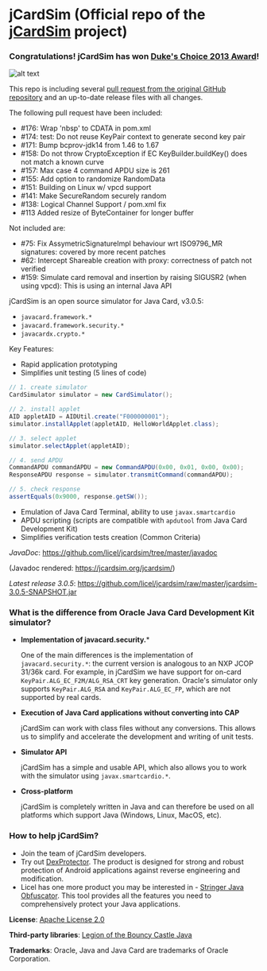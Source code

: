 jCardSim (Official repo of the [jCardSim](http://jcardsim.org) project)
========

### Congratulations! jCardSim has won [Duke's Choice 2013 Award](https://www.java.net/dukeschoice/2013)!

![alt text](https://licelus.com/wp-content/uploads/DCA2013_Badge_Winner.jpg "jCardSim is a winner of Duke's Choice 2013")

This repo is including several [pull request from the original GitHub repository](https://github.com/licel/jcardsim/pulls) 
and an up-to-date release files with all changes.

The following pull request have been included:

* #176: Wrap 'nbsp' to CDATA in pom.xml
* #174: test: Do not reuse KeyPair context to generate second key pair
* #171: Bump bcprov-jdk14 from 1.46 to 1.67
* #158: Do not throw CryptoException if EC KeyBuilder.buildKey() does not match a known curve
* #157: Max case 4 command APDU size is 261
* #155: Add option to randomize RandomData
* #151: Building on Linux w/ vpcd support
* #141: Make SecureRandom securely random
* #138: Logical Channel Support / pom.xml fix
* #113 Added resize of ByteContainer for longer buffer

Not included are:

* #75: Fix AssymetricSignatureImpl behaviour wrt ISO9796_MR signatures: covered by more recent patches
* #62: Intercept Shareable creation with proxy: correctness of patch not verified
* #159: Simulate card removal and insertion by raising SIGUSR2 (when using vpcd): This is using an internal Java API

jCardSim is an open source simulator for Java Card, v3.0.5:

* `javacard.framework.*`
* `javacard.framework.security.*`
* `javacardx.crypto.*`

Key Features:

* Rapid application prototyping
* Simplifies unit testing (5 lines of code)

```java
// 1. create simulator
CardSimulator simulator = new CardSimulator();

// 2. install applet
AID appletAID = AIDUtil.create("F000000001");
simulator.installApplet(appletAID, HelloWorldApplet.class);

// 3. select applet
simulator.selectApplet(appletAID);

// 4. send APDU
CommandAPDU commandAPDU = new CommandAPDU(0x00, 0x01, 0x00, 0x00);
ResponseAPDU response = simulator.transmitCommand(commandAPDU);

// 5. check response
assertEquals(0x9000, response.getSW());
```

* Emulation of Java Card Terminal, ability to use `javax.smartcardio`
* APDU scripting (scripts are compatible with `apdutool` from Java Card Development Kit)
* Simplifies verification tests creation (Common Criteria)

*JavaDoc*: https://github.com/licel/jcardsim/tree/master/javadoc

  (Javadoc rendered: https://jcardsim.org/jcardsim/)

*Latest release 3.0.5*: https://github.com/licel/jcardsim/raw/master/jcardsim-3.0.5-SNAPSHOT.jar


### What is the difference from Oracle Java Card Development Kit simulator?

* **Implementation of javacard.security.***

  One of the main differences is the implementation of `javacard.security.*`: the current version is analogous to an NXP JCOP 31/36k card. For example, in jCardSim we have support for on-card `KeyPair.ALG_EC_F2M/ALG_RSA_CRT` key generation. Oracle's simulator only supports `KeyPair.ALG_RSA` and `KeyPair.ALG_EC_FP`, which are not supported by real cards.

* **Execution of Java Card applications without converting into CAP**

  jCardSim can work with class files without any conversions. This allows us to simplify and accelerate the development and writing of unit tests.

* **Simulator API**

  jCardSim has a simple and usable API, which also allows you to work with the simulator using `javax.smartcardio.*`.

* **Cross-platform**

  jCardSim is completely written in Java and can therefore be used on all platforms which support Java (Windows, Linux, MacOS, etc).

### How to help jCardSim?

* Join the team of jCardSim developers.
* Try out [DexProtector](https://licelus.com/products/dexprotector). The product is designed for strong and robust protection of Android applications against reverse engineering and modification.
* Licel has one more product you may be interested in - [Stringer Java Obfuscator](https://licelus.com/products/stringer). This tool provides all the features you need to comprehensively protect your Java applications.

**License**: [Apache License 2.0](http://www.apache.org/licenses/LICENSE-2.0)

**Third-party libraries**: [Legion of the Bouncy Castle Java](http://www.bouncycastle.org/java.html)

**Trademarks**: Oracle, Java and Java Card are trademarks of Oracle Corporation.
